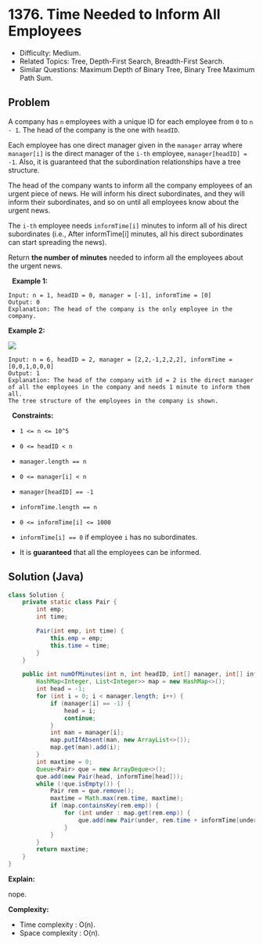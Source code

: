 # 1376. Time Needed to Inform All Employees

- Difficulty: Medium.
- Related Topics: Tree, Depth-First Search, Breadth-First Search.
- Similar Questions: Maximum Depth of Binary Tree, Binary Tree Maximum Path Sum.

## Problem

A company has ```n``` employees with a unique ID for each employee from ```0``` to ```n - 1```. The head of the company is the one with ```headID```.

Each employee has one direct manager given in the ```manager``` array where ```manager[i]``` is the direct manager of the ```i-th``` employee, ```manager[headID] = -1```. Also, it is guaranteed that the subordination relationships have a tree structure.

The head of the company wants to inform all the company employees of an urgent piece of news. He will inform his direct subordinates, and they will inform their subordinates, and so on until all employees know about the urgent news.

The ```i-th``` employee needs ```informTime[i]``` minutes to inform all of his direct subordinates (i.e., After informTime[i] minutes, all his direct subordinates can start spreading the news).

Return **the number of minutes** needed to inform all the employees about the urgent news.

 
**Example 1:**

```
Input: n = 1, headID = 0, manager = [-1], informTime = [0]
Output: 0
Explanation: The head of the company is the only employee in the company.
```

**Example 2:**

![](https://assets.leetcode.com/uploads/2020/02/27/graph.png)

```
Input: n = 6, headID = 2, manager = [2,2,-1,2,2,2], informTime = [0,0,1,0,0,0]
Output: 1
Explanation: The head of the company with id = 2 is the direct manager of all the employees in the company and needs 1 minute to inform them all.
The tree structure of the employees in the company is shown.
```

 
**Constraints:**


	
- ```1 <= n <= 10^5```
	
- ```0 <= headID < n```
	
- ```manager.length == n```
	
- ```0 <= manager[i] < n```
	
- ```manager[headID] == -1```
	
- ```informTime.length == n```
	
- ```0 <= informTime[i] <= 1000```
	
- ```informTime[i] == 0``` if employee ```i``` has no subordinates.
	
- It is **guaranteed** that all the employees can be informed.



## Solution (Java)

```java
class Solution {
    private static class Pair {
        int emp;
        int time;

        Pair(int emp, int time) {
            this.emp = emp;
            this.time = time;
        }
    }

    public int numOfMinutes(int n, int headID, int[] manager, int[] informTime) {
        HashMap<Integer, List<Integer>> map = new HashMap<>();
        int head = -1;
        for (int i = 0; i < manager.length; i++) {
            if (manager[i] == -1) {
                head = i;
                continue;
            }
            int man = manager[i];
            map.putIfAbsent(man, new ArrayList<>());
            map.get(man).add(i);
        }
        int maxtime = 0;
        Queue<Pair> que = new ArrayDeque<>();
        que.add(new Pair(head, informTime[head]));
        while (!que.isEmpty()) {
            Pair rem = que.remove();
            maxtime = Math.max(rem.time, maxtime);
            if (map.containsKey(rem.emp)) {
                for (int under : map.get(rem.emp)) {
                    que.add(new Pair(under, rem.time + informTime[under]));
                }
            }
        }
        return maxtime;
    }
}
```

**Explain:**

nope.

**Complexity:**

* Time complexity : O(n).
* Space complexity : O(n).
